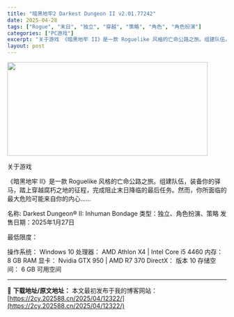```yaml
---
title: "暗黑地牢2 Darkest Dungeon II v2.01.77242"
date: 2025-04-28
tags: ["Rogue", "末日", "独立", "穿越", "策略", "角色", "角色扮演"]
categories: ["PC游戏"]
excerpt: "关于游戏 《暗黑地牢 II》是一款 Roguelike 风格的亡命公路之旅。组建队伍，装备你的驿马，踏上穿越腐朽之地的征程，完成阻止末日降临的最后任务。然而，你所面临的最大危险可能来自你的内心…… 名称: Darkest Dungeon® II: Inhuman Bondage 类型：独立、角色扮演&hellip;"
layout: post
---
```


<img class="aligncenter size-full wp-image-12329" src="https://2cy.202588.cn/wp-content/uploads/2025/04/2025042804194012.webp" alt="" width="460" height="215" />

关于游戏

《暗黑地牢 II》是一款 Roguelike 风格的亡命公路之旅。组建队伍，装备你的驿马，踏上穿越腐朽之地的征程，完成阻止末日降临的最后任务。然而，你所面临的最大危险可能来自你的内心……

名称: Darkest Dungeon® II: Inhuman Bondage
类型：独立、角色扮演、策略
发售日期：2025年1月27日

最低限度：

操作系统： Windows 10
处理器： AMD Athlon X4 | Intel Core i5 4460
内存： 8 GB RAM
显卡： Nvidia GTX 950 | AMD R7 370
DirectX： 版本 10
存储空间： 6 GB 可用空间

---
📖 **下载地址/原文地址：** 本文最初发布于我的博客网站：[https://2cy.202588.cn/2025/04/12322/](https://2cy.202588.cn/2025/04/12322/)
